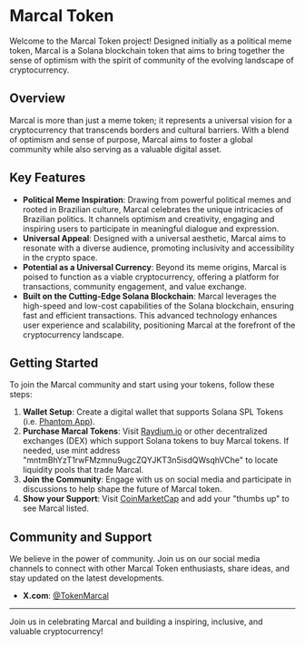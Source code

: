 # Marcal Token

Welcome to the Marcal Token project! Designed initially as a political meme token, Marcal is a Solana blockchain token that aims to bring together the sense of optimism with the spirit of community of the evolving landscape of cryptocurrency.

## Overview

Marcal is more than just a meme token; it represents a universal vision for a cryptocurrency that transcends borders and cultural barriers. With a blend of optimism and sense of purpose, Marcal aims to foster a global community while also serving as a valuable digital asset.

## Key Features

- **Political Meme Inspiration**: Drawing from powerful political memes and rooted in Brazilian culture, Marcal celebrates the unique intricacies of Brazilian politics. It channels optimism and creativity, engaging and inspiring users to participate in meaningful dialogue and expression.
- **Universal Appeal**: Designed with a universal aesthetic, Marcal aims to resonate with a diverse audience, promoting inclusivity and accessibility in the crypto space.
- **Potential as a Universal Currency**: Beyond its meme origins, Marcal is poised to function as a viable cryptocurrency, offering a platform for transactions, community engagement, and value exchange.
- **Built on the Cutting-Edge Solana Blockchain**: Marcal leverages the high-speed and low-cost capabilities of the Solana blockchain, ensuring fast and efficient transactions. This advanced technology enhances user experience and scalability, positioning Marcal at the forefront of the cryptocurrency landscape.

## Getting Started

To join the Marcal community and start using your tokens, follow these steps:

1. **Wallet Setup**: Create a digital wallet that supports Solana SPL Tokens (i.e. [Phantom App](https://phantom.app/)).
2. **Purchase Marcal Tokens**: Visit [Raydium.io](https://raydium.io/swap/?inputMint=sol&outputMint=mntmBhYzT1rwFMzmnu9ugcZQYJKT3n5isdQWsqhVChe) or other decentralized exchanges (DEX) which support Solana tokens to buy Marcal tokens. If needed, use mint address "mntmBhYzT1rwFMzmnu9ugcZQYJKT3n5isdQWsqhVChe" to locate liquidity pools that trade Marcal.
4. **Join the Community**: Engage with us on social media and participate in discussions to help shape the future of Marcal token.
5. **Show your Support**: Visit [CoinMarketCap](https://coinmarketcap.com/dexscan/solana/GfJ13g3tGQYtQ3DTAZz8WCWERLkvQsdaAUz2cjbG98pk/) and add your "thumbs up" to see Marcal listed. 

## Community and Support

We believe in the power of community. Join us on our social media channels to connect with other Marcal Token enthusiasts, share ideas, and stay updated on the latest developments.

- **X.com**: [@TokenMarcal](https://x.com/TokenMarcal)

---

Join us in celebrating Marcal and building a inspiring, inclusive, and valuable cryptocurrency!
